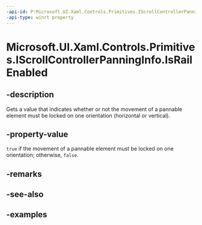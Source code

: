 ```yaml
---
-api-id: P:Microsoft.UI.Xaml.Controls.Primitives.IScrollControllerPanningInfo.IsRailEnabled
-api-type: winrt property
---
```


# Microsoft.UI.Xaml.Controls.Primitives.IScrollControllerPanningInfo.IsRailEnabled

<!--
public bool IsRailEnabled { get; }
-->


## -description

Gets a value that indicates whether or not the movement of a pannable element must be locked on one orientation (horizontal or vertical).

## -property-value

`true` if the movement of a pannable element must be locked on one orientation; otherwise, `false`.

## -remarks

## -see-also

## -examples



